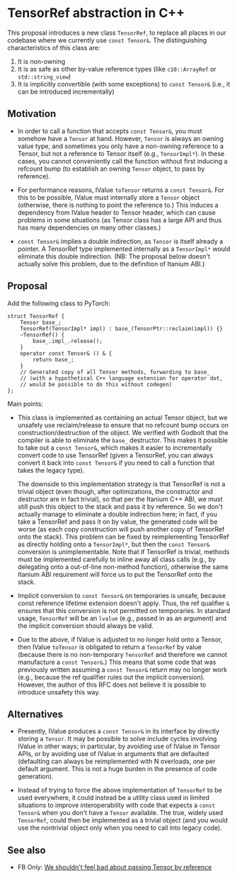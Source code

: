 # TensorRef abstraction in C++

This proposal introduces a new class `TensorRef`, to replace all
places in our codebase where we currently use `const Tensor&`.  The
distinguishing characteristics of this class are:

1. It is non-owning
2. It is as safe as other by-value reference types (like `c10::ArrayRef` or
   `std::string_view`)
3. It is implicitly convertible (with some exceptions) to `const Tensor&`
   (i.e., it can be introduced incrementally)

## Motivation

* In order to call a function that accepts `const Tensor&`, you must
  somehow have a `Tensor` at hand.  However, `Tensor` is always an
  owning value type, and sometimes you only have a non-owning reference
  to a Tensor, but not a reference to Tensor itself (e.g.,
  `TensorImpl*`).  In these cases, you cannot conveniently call the
  function without first inducing a refcount bump (to establish an
  owning `Tensor` object, to pass by reference).

* For performance reasons, IValue `toTensor` returns a `const Tensor&`.
  For this to be possible, IValue must internally store a `Tensor`
  object (otherwise, there is nothing to point the reference to.)  This
  induces a dependency from IValue header to Tensor header, which can
  cause problems in some situations (as Tensor class has a large API and
  thus has many dependencies on many other classes.)

* `const Tensor&` implies a double indirection, as `Tensor` is itself
  already a pointer.  A TensorRef type implemented internally as a
  `TensorImpl*` would eliminate this double indirection.  (NB: The
  proposal below doesn't actually solve this problem, due to the definition
  of Itanium ABI.)

## Proposal

Add the following class to PyTorch:

```
struct TensorRef {
    Tensor base_;
    TensorRef(TensorImpl* impl) : base_(TensorPtr::reclaim(impl)) {}
    ~TensorRef() {
        base_.impl_.release();
    }
    operator const Tensor& () & {
        return base_;
    }
    // Generated copy of all Tensor methods, forwarding to base_
    // (with a hypothetical C++ language extension for operator dot,
    // would be possible to do this without codegen)
};
```

Main points:

* This class is implemented as containing an actual Tensor object, but
  we unsafely use reclaim/release to ensure that no refcount bump occurs
  on construction/destruction of the object.  We verified with Godbolt
  that the compiler is able to eliminate the `base_` destructor.  This
  makes it possible to take out a `const Tensor&`, which makes it easier
  to incrementally convert code to use TensorRef (given a TensorRef, you
  can always convert it back into `const Tensor&` if you need to call a
  function that takes the legacy type).

  The downside to this implementation strategy is that TensorRef is
  not a trivial object (even though, after optimizations, the
  constructor and destructor are in fact trivial), so that
  per the Itanium C++ ABI, we must still push this object to the stack
  and pass it by reference.  So we don't actually manage to eliminate
  a double indirection here; in fact, if you take a TensorRef and pass
  it on by value, the generated code will be worse (as each copy
  construction will push another copy of TensorRef onto the stack).
  This problem can be fixed by reimplementing TensorRef as directly
  holding onto a `TensorImpl*`, but then the `const Tensor&` conversion
  is unimplementable.  Note that if TensorRef is trivial, methods
  must be implemented carefully to inline away all class calls (e.g.,
  by delegating onto a out-of-line non-method function), otherwise
  the same Itanium ABI requirement will force us to put the TensorRef
  onto the stack.

* Implicit conversion to `const Tensor&` on temporaries is unsafe,
  because const reference lifetime extension doesn't apply.  Thus, the
  ref qualifier `&` ensures that this conversion is not permitted on
  temporaries.  In standard usage, `TensorRef` will be an `lvalue`
  (e.g., passed in as an argument) and the implicit conversion should
  always be valid.

* Due to the above, if IValue is adjusted to no longer hold onto a
  Tensor, then IValue `toTensor` is obligated to return a `TensorRef`
  by value (because there is no non-temporary `TensorRef` and therefore
  we cannot manufacture a `const Tensor&`.)  This means that some code
  that was previously written assuming a `const Tensor&` return may
  no longer work (e.g., because the ref qualifier rules out the implicit
  conversion).  However, the author of this RFC does not believe it
  is possible to introduce unsafety this way.

## Alternatives

* Presently, IValue produces a `const Tensor&` in its interface by
  directly storing a `Tensor`.  It may be possible to solve include
  cycles involving IValue in other ways; in particular, by avoiding
  use of IValue in Tensor APIs, or by avoiding use of IValue in
  arguments that are defaulted (defaulting can always be reimplemented
  with N overloads, one per default argument.  This is not a huge burden
  in the presence of code generation).

* Instead of trying to force the above implementation of `TensorRef` to
  be used everywhere, it could instead be a utility class used in
  limited situations to improve interoperability with code that expects
  a `const Tensor&` when you don't have a `Tensor` available.  The true,
  widely used `TensorRef`, could then be implemented as a trivial object
  (and you would use the nontrivial object only when you need to call
  into legacy code).

## See also

* FB Only: [We shouldn't feel bad about passing Tensor by reference](https://fb.workplace.com/groups/pytorch.dev/permalink/801504910427991)
